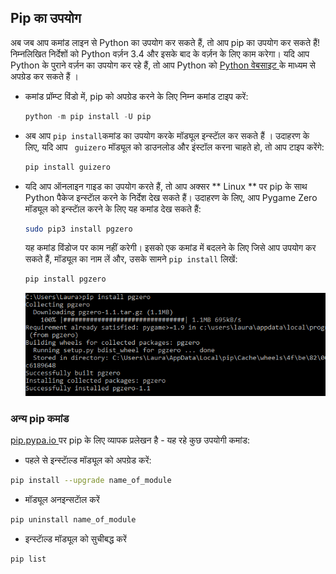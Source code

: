 ## Pip का उपयोग

अब जब आप कमांड लाइन से Python का उपयोग कर सकते हैं, तो आप pip का उपयोग कर सकते हैं! निम्नलिखित निर्देशों को Python वर्ज़न 3.4 और इसके बाद के वर्ज़न के लिए काम करेगा। यदि आप Python के पुराने वर्ज़न का उपयोग कर रहे हैं, तो आप Python को [ Python वेबसाइट ](https://www.python.org/downloads/)के माध्यम से अपग्रेड कर सकते हैं ।

- कमांड प्रॉम्प्ट विंडो में, pip को अपग्रेड करने के लिए निम्न कमांड टाइप करें:

    ```python
    python -m pip install -U pip
    ```

- अब आप ` pip install `कमांड का उपयोग करके मॉड्यूल इन्स्टाॅल कर सकते हैं । उदाहरण के लिए, यदि आप ` guizero` मॉड्यूल को डाउनलोड और इंस्टॉल करना चाहते हो, तो आप टाइप करेंगे:

    ```bash
    pip install guizero
    ```

- यदि आप ऑनलाइन गाइड का उपयोग करते हैं, तो आप अक्सर ** Linux ** पर pip के साथ Python पैकेज इन्स्टाॅल करने के निर्देश देख सकते हैं। उदाहरण के लिए, आप Pygame Zero मॉड्यूल को इन्स्टाॅल करने के लिए यह कमांड देख सकते हैं:

    ```bash
    sudo pip3 install pgzero
    ```

    यह कमांड विंडोज पर काम नहीं करेगी। इसको एक कमांड में बदलने के लिए जिसे आप उपयोग कर सकते हैं, मॉड्यूल का नाम लें और, उसके सामने ` pip install ` लिखें:

    ```bash
    pip install pgzero
    ```

    ![सफलतापूर्वक pgzero इन्स्टाॅल करें](images/pip-install-pgzero.png)


### अन्य pip कमांड

[ pip.pypa.io ](https://pip.pypa.io)पर pip के लिए व्यापक प्रलेखन है - यह रहे कुछ उपयोगी कमांड:

+ पहले से इन्स्टाॅल्ड मॉड्यूल को अपग्रेड करें:

```bash
pip install --upgrade name_of_module 
```

+ मॉड्यूल अनइन्सटाॅल करें

```bash
pip uninstall name_of_module
```

+ इन्स्टाॅल्ड मॉड्यूल को सुचीबद्ध करें

```bash
pip list
```
